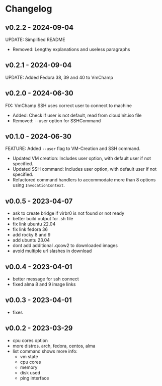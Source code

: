 # Changelog

## v0.2.2 - 2024-09-04
UPDATE: Simplified README

- Removed: Lengthy explanations and useless paragraphs


## v0.2.1 - 2024-09-04
UPDATE: Added Fedora 38, 39 and 40 to VmChamp


## v0.2.0 - 2024-06-30
FIX: VmChamp SSH uses correct user to connect to machine

- Added: Check if user is not default, read from cloudInit.iso file
- Removed: --user option for SSHCommand


## v0.1.0 - 2024-06-30
FEATURE: Added `--user` flag to VM-Creation and SSH command.

- Updated VM creation: Includes user option, with default user if not specified.
- Updated SSH command: Includes user option, with default user if not specified.
- Refactored command handlers to accommodate more than 8 options using `InvocationContext`.


## v0.0.5 - 2023-04-07

- ask to create bridge if virbr0 is not found or not ready
- better build output for .sh file
- fix link ubuntu 22.04
- fix link fedora 36
- add rocky 8 and 9
- add ubuntu 23.04
- dont add additional .qcow2 to downloaded images
- avoid multiple url slashes in download

## v0.0.4 - 2023-04-01

- better message for ssh connect
- fixed alma 8 and 9 image links

##  v0.0.3 - 2023-04-01

- fixes

##  v0.0.2 - 2023-03-29

- cpu cores option
- more distros. arch, fedora, centos, alma
- list command shows more info:
  - vm state
  - cpu cores
  - memory
  - disk used
  - ping interface
